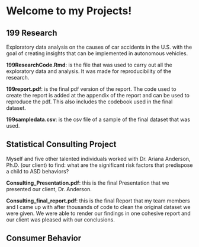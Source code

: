 # Welcome to my Projects! 


## 199 Research 
Exploratory data analysis on the causes of car accidents in the U.S. with the goal of creating insights that can be
implemented in autonomous vehicles.

**199ResearchCode.Rmd**: is the file that was used to carry out all the exploratory data and analysis. It was made for reproducibility of the research. 

**199report.pdf**: is the final pdf version of the report. The code used to create the report is added at the appendix of the report and can be used to reproduce the pdf. This also includes the codebook used in the final dataset. 

**199sampledata.csv**: is the csv file of a sample of the final dataset that was used. 

## Statistical Consulting Project
Myself and five other talented individuals worked with Dr. Ariana Anderson, Ph.D. (our client) to find: what are the significant risk factors that predispose a child to ASD behaviors? 
 
**Consulting_Presentation.pdf**: this is the final Presentation that we presented our client, Dr. Anderson. 

**Consulting_final_report.pdf**: this is the final Report that my team members and I came up with after thousands of code to clean the original dataset we were given. We were able to render our findings in one cohesive report and our client was pleased with our conclusions. 

## Consumer Behavior 


